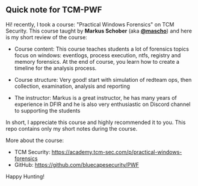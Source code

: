 ## Quick note for TCM-PWF

Hi! recently, I took a course: "Practical Windows Forensics" on TCM Security. This course taught by **Markus Schober** (aka **[@mascho](https://twitter.com/mascho)**) and here is my short review of the course:

- Course content: This course teaches students a lot of forensics topics focus on windows: eventlogs, process execution, ntfs, registry and memory forensics. At the end of course, you learn how to create a timeline for the analysis process.

- Course structure: Very good! start with simulation of redteam ops, then collection, examination, analysis and reporting

- The instructor: Markus is a great instructor, he has many years of experience in DFIR and he is also very enthusiastic on Discord channel to supporting the students

In short, I appreciate this course and highly recommended it to you. This repo contains only my short notes during the course.

More about the course:
- TCM Security: https://academy.tcm-sec.com/p/practical-windows-forensics
- GitHub: https://github.com/bluecapesecurity/PWF

Happy Hunting!
